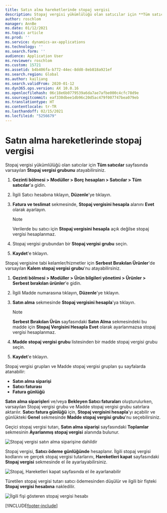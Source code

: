 ```yaml
---
title: Satın alma hareketlerinde stopaj vergisi
description: Stopaj vergisi yükümlülüğü olan satıcılar için **Tüm satıcılar** sayfasında varsayılan **Stopaj vergisi grubunu** atayabilirsiniz.
author: roschlom
manager: AnnBe
ms.date: 01/12/2021
ms.topic: article
ms.prod: ''
ms.service: dynamics-ax-applications
ms.technology: ''
ms.search.form: ''
audience: Application User
ms.reviewer: roschlom
ms.custom: 15721
ms.assetid: b4b406fa-b772-44ec-8dd8-8eb818a921ef
ms.search.region: Global
ms.author: kailiang
ms.search.validFrom: 2020-01-12
ms.dyn365.ops.version: AX 10.0.16
ms.openlocfilehash: 06c18e6b0779539a6da7ae7afbe000c4cfc78d9e
ms.sourcegitcommit: eaf330dbee1db96c20d5ac479f007747bea079eb
ms.translationtype: HT
ms.contentlocale: tr-TR
ms.lasthandoff: 02/15/2021
ms.locfileid: "5256679"
---
```

# <a name="withholding-tax-in-purchase-transactions"></a>Satın alma hareketlerinde stopaj vergisi

Stopaj vergisi yükümlülüğü olan satıcılar için **Tüm satıcılar** sayfasında varsayılan **Stopaj vergisi grubunu** atayabilirsiniz.

1. **Gezinti bölmesi > Modüller > Borç hesapları > Satıcılar > Tüm satıcılar**'a gidin.

2. İlgili Satıcı hesabına tıklayın, **Düzenle**'ye tıklayın.

3. **Fatura ve teslimat** sekmesinde, **Stopaj vergisini hesapla** alanını **Evet** olarak ayarlayın.

   > [!NOTE] 
   > Verilerde bu satıcı için **Stopaj vergisini hesapla** açık değilse stopaj vergisi hesaplanmaz.

4. Stopaj vergisi grubundan bir **Stopaj vergisi grubu** seçin.

5. **Kaydet**'e tıklayın.

Stopaj vergisine tabi kelamler/hizmetler için **Serbest Bırakılan Ürünler**'de varsayılan **Kalem stopaj vergisi grubu**'nu atayabilirsiniz.

1. **Gezinti bölmesi > Modüller > Ürün bilgileri yönetimi > Ürünler > Serbest bırakılan ürünler**'e gidin.

2. İlgili Madde numarasına tıklayın, **Düzenle**'ye tıklayın.

3. **Satın alma** sekmesinde **Stopaj vergisini hesapla**'ya tıklayın.

   > [!NOTE] 
   > **Serbest Bırakılan Ürün** sayfasındaki **Satın Alma** sekmesindeki bu madde için **Stopaj Vergisini Hesapla** **Evet** olarak ayarlanmazsa stopaj vergisi hesaplanmaz.

4. **Madde stopaj vergisi grubu** listesinden bir madde stopaj vergisi grubu seçin.

5. **Kaydet**'e tıklayın.

Stopaj vergisi grupları ve Madde stopaj vergisi grupları şu sayfalarda atanabilir: 

- **Satın alma siparişi**
- **Satıcı faturası**
- **Fatura günlüğü**

**Satın alma siparişleri** ve/veya **Bekleyen Satıcı faturaları** oluşturulurken, varsayılan Stopaj vergisi grubu ve Madde stopaj vergisi grubu satırlara aktarılır. **Satıcı fatura günlüğü** için, **Stopaj vergisini hesapla**'yı açabilir ve günlükteki **Genel** sekmesinde **Madde stopaj vergisi grubu**'nu seçebilirsiniz.

Geçici stopaj vergisi tutarı, **Satın alma siparişi** sayfasındaki **Toplamlar** sekmesinin **Ayarlanmış stopaj vergisi** alanında bulunur.

![Stopaj vergisi satın alma siparişine dahildir](media/withholding-tax-adjusted.png)

Stopaj vergisi, **Satıcı ödeme günlüğünde** hesaplanır. İlgili stopaj vergisi kodlarını ve gerçek stopaj vergisi tutarlarını, **Hareketleri kapat** sayfasındaki **Stopaj vergisi** sekmesinde el ile ayarlayabilirsiniz.

![Stopaj, Hareketleri kapat sayfasında el ile ayarlanabilir](media/withholding-tax-vendor-payment-tab.png)

Türetilen stopaj vergisi tutarı satıcı ödemesinden düşülür ve ilgili bir fişteki **Stopaj vergisi hesabına** nakledilir.

![İlgili fişi gösteren stopaj vergisi hesabı](media/withholding-tax-adjusted.png)


[!INCLUDE[footer-include](../../includes/footer-banner.md)]